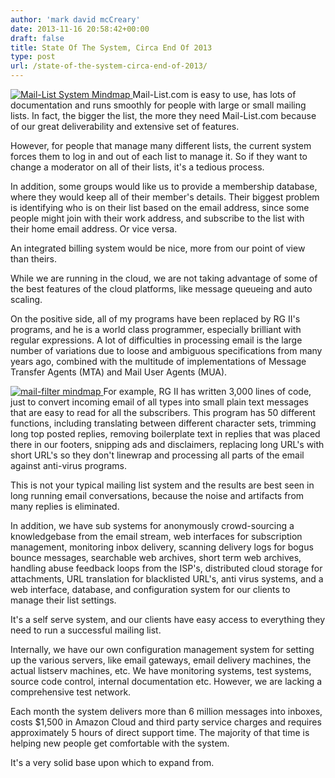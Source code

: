 ```yaml
---
author: 'mark david mcCreary'
date: 2013-11-16 20:58:42+00:00
draft: false
title: State Of The System, Circa End Of 2013
type: post
url: /state-of-the-system-circa-end-of-2013/
---
```


[![Mail-List System Mindmap](/uploads/2013/12/Mail-List-System-Mindmap-286x300.png)
](/uploads/2013/12/Mail-List-System-Mindmap.png)Mail-List.com is easy to use, has lots of documentation and runs smoothly for people with large or small mailing lists. In fact, the bigger the list, the more they need Mail-List.com because of our great deliverability and extensive set of features.

However, for people that manage many different lists, the current system forces them to log in and out of each list to manage it. So if they want to change a moderator on all of their lists, it's a tedious process.

In addition, some groups would like us to provide a membership database, where they would keep all of their member's details. Their biggest problem is identifying who is on their list based on the email address, since some people might join with their work address, and subscribe to the list with their home email address. Or vice versa.

An integrated billing system would be nice, more from our point of view than theirs.

While we are running in the cloud, we are not taking advantage of some of the best features of the cloud platforms, like message queueing and auto scaling.

On the positive side, all of my programs have been replaced by RG II's programs, and he is a world class programmer, especially brilliant with regular expressions. A lot of difficulties in processing email is the large number of variations due to loose and ambiguous specifications from many years ago, combined with the multitude of implementations of Message Transfer Agents (MTA) and Mail User Agents (MUA).

[![mail-filter mindmap](/uploads/2013/12/mail-filter-mindmap-300x253.png)
](/uploads/2013/12/mail-filter-mindmap.png)For example, RG II has written 3,000 lines of code, just to convert incoming email of all types into small plain text messages that are easy to read for all the subscribers. This program has 50 different functions, including translating between different character sets, trimming long top posted replies, removing boilerplate text in replies that was placed there in our footers, snipping ads and disclaimers, replacing long URL's with short URL's so they don't linewrap and processing all parts of the email against anti-virus programs.

This is not your typical mailing list system and the results are best seen in long running email conversations, because the noise and artifacts from many replies is eliminated.

In addition, we have sub systems for anonymously crowd-sourcing a knowledgebase from the email stream, web interfaces for subscription management, monitoring inbox delivery, scanning delivery logs for bogus bounce messages, searchable web archives, short term web archives, handling abuse feedback loops from the ISP's, distributed cloud storage for attachments, URL translation for blacklisted URL's, anti virus systems, and a web interface, database, and configuration system for our clients to manage their list settings.

It's a self serve system, and our clients have easy access to everything they need to run a successful mailing list.

Internally, we have our own configuration management system for setting up the various servers, like email gateways, email delivery machines, the actual listserv machines, etc. We have monitoring systems, test systems, source code control, internal documentation etc. However, we are lacking a comprehensive test network.

Each month the system delivers more than 6 million messages into inboxes, costs $1,500 in Amazon Cloud and third party service charges and requires approximately 5 hours of direct support time. The majority of that time is helping new people get comfortable with the system.

It's a very solid base upon which to expand from.
